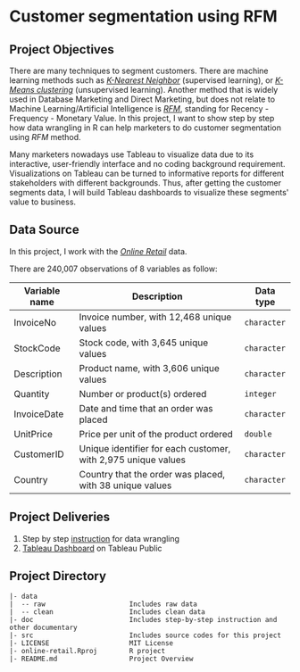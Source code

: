 # Customer segmentation using RFM

## **Project Objectives**

There are many techniques to segment customers. There are machine learning methods such as [*K-Nearest Neighbor*](https://en.wikipedia.org/wiki/K-nearest_neighbors_algorithm) (supervised learning), or [*K-Means clustering*](https://en.wikipedia.org/wiki/K-means_clustering) (unsupervised learning). Another method that is widely used in Database Marketing and Direct Marketing, but does not relate to Machine Learning/Artificial Intelligence is [*RFM*](https://en.wikipedia.org/wiki/RFM_(customer_value)), standing for Recency - Frequency - Monetary Value. In this project, I want to show step by step how data wrangling in R can help marketers to do customer segmentation using *RFM* method. 

Many marketers nowadays use Tableau to visualize data due to its interactive, user-friendly interface and no coding background requirement. Visualizations on Tableau can be turned to informative reports for different stakeholders with different backgrounds. Thus, after getting the customer segments data, I will build Tableau dashboards to visualize these segments' value to business. 

## **Data Source**

In this project, I work with the [*Online Retail*](https://www.kaggle.com/sanjeet41/online-retail) data.

There are 240,007 observations of 8 variables as follow:

| Variable name | Description | Data type | 
|---------------|-------------|-----------|
| InvoiceNo     | Invoice number, with 12,468 unique values | `character` | 
| StockCode     | Stock code, with 3,645 unique values | `character` | 
| Description   | Product name, with 3,606 unique values | `character` | 
| Quantity      | Number or product(s) ordered          | `integer` | 
| InvoiceDate   | Date and time that an order was placed | `character` | 
| UnitPrice     | Price per unit of the product ordered | `double` |
| CustomerID    | Unique identifier for each customer, with 2,975 unique values | `character` |
| Country       | Country that the order was placed, with 38 unique values | `character` |

## **Project Deliveries**

1. Step by step [instruction](doc/dataprep.md) for data wrangling
2. [Tableau Dashboard](https://public.tableau.com/profile/ha.dinh#!/vizhome/SegmentPerformance-OnlineRetailStore/segperformance) on Tableau Public 

## **Project Directory**

```
|- data
|  -- raw                     Includes raw data
|  -- clean                   Includes clean data
|- doc                        Includes step-by-step instruction and other documentary 
|- src                        Includes source codes for this project
|- LICENSE                    MIT License
|- online-retail.Rproj        R project
|- README.md                  Project Overview
```



